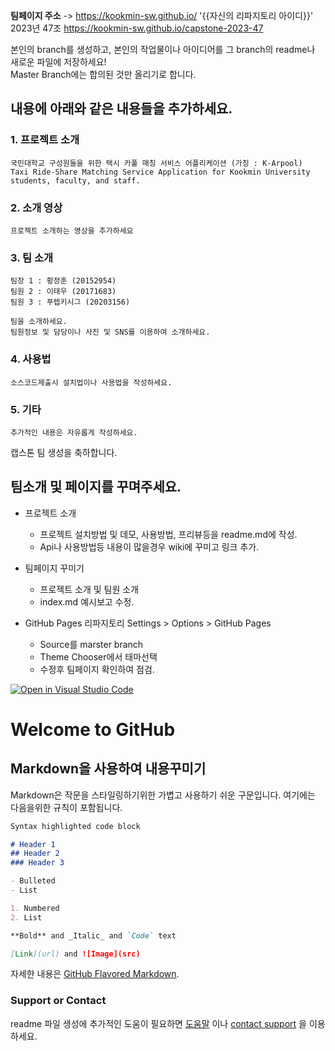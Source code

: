 **팀페이지 주소** -> https://kookmin-sw.github.io/ '{{자신의 리파지토리 아이디}}'  
2023년 47조  https://kookmin-sw.github.io/capstone-2023-47

본인의 branch를 생성하고, 본인의 작업물이나 아이디어를 그 branch의 readme나 새로운 파일에 저장하세요!  
Master Branch에는 합의된 것만 올리기로 합니다.

## 내용에 아래와 같은 내용들을 추가하세요.

### 1. 프로젝트 소개

    국민대학교 구성원들을 위한 택시 카풀 매칭 서비스 어플리케이션 (가칭 : K-Arpool)
    Taxi Ride-Share Matching Service Application for Kookmin University students, faculty, and staff.

### 2. 소개 영상

    프로젝트 소개하는 영상을 추가하세요

### 3. 팀 소개

    팀장 1 : 황정훈 (20152954)
    팀원 2 : 이태우 (20171683)
    팀원 3 : 푸렙키시그 (20203156)

    팀을 소개하세요.
    팀원정보 및 담당이나 사진 및 SNS를 이용하여 소개하세요.

### 4. 사용법

    소스코드제출시 설치법이나 사용법을 작성하세요.

### 5. 기타

    추가적인 내용은 자유롭게 작성하세요.
    
캡스톤 팀 생성을 축하합니다.

## 팀소개 및 페이지를 꾸며주세요.

- 프로젝트 소개
  - 프로젝트 설치방법 및 데모, 사용방법, 프리뷰등을 readme.md에 작성.
  - Api나 사용방법등 내용이 많을경우 wiki에 꾸미고 링크 추가.

- 팀페이지 꾸미기
  - 프로젝트 소개 및 팀원 소개
  - index.md 예시보고 수정.

- GitHub Pages 리파지토리 Settings > Options > GitHub Pages 
  - Source를 marster branch
  - Theme Chooser에서 태마선택
  - 수정후 팀페이지 확인하여 점검.

[![Open in Visual Studio Code](https://classroom.github.com/assets/open-in-vscode-c66648af7eb3fe8bc4f294546bfd86ef473780cde1dea487d3c4ff354943c9ae.svg)](https://classroom.github.com/online_ide?assignment_repo_id=10379782&assignment_repo_type=AssignmentRepo)
# Welcome to GitHub

## Markdown을 사용하여 내용꾸미기

Markdown은 작문을 스타일링하기위한 가볍고 사용하기 쉬운 구문입니다. 여기에는 다음을위한 규칙이 포함됩니다.

```markdown
Syntax highlighted code block

# Header 1
## Header 2
### Header 3

- Bulleted
- List

1. Numbered
2. List

**Bold** and _Italic_ and `Code` text

[Link](url) and ![Image](src)
```

자세한 내용은 [GitHub Flavored Markdown](https://guides.github.com/features/mastering-markdown/).

### Support or Contact

readme 파일 생성에 추가적인 도움이 필요하면 [도움말](https://help.github.com/articles/about-readmes/) 이나 [contact support](https://github.com/contact) 을 이용하세요.
